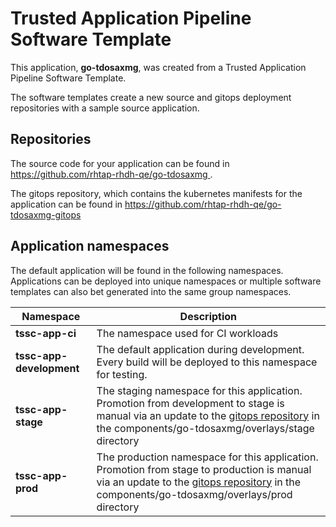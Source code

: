 # Trusted Application Pipeline Software Template

This application, **go-tdosaxmg**, was created from a Trusted Application Pipeline Software Template.

The software templates create a new source and gitops deployment repositories with a sample source application. 

## Repositories

The source code for your application can be found in [https://github.com/rhtap-rhdh-qe/go-tdosaxmg ](https://github.com/rhtap-rhdh-qe/go-tdosaxmg ).
 
The gitops repository, which contains the kubernetes manifests for the application can be found in 
[https://github.com/rhtap-rhdh-qe/go-tdosaxmg-gitops ](https://github.com/rhtap-rhdh-qe/go-tdosaxmg-gitops ) 

## Application namespaces 

The default application will be found in the following namespaces. Applications can be deployed into unique namespaces or multiple software templates can also bet generated into the same group namespaces.  

|  Namespace   |  Description   |  
| -------- | -------- |
| **tssc-app-ci** | The namespace used for CI workloads |
| **tssc-app-development** | The default application during development. Every build will be deployed to this namespace for testing. |
| **tssc-app-stage** | The staging namespace for this application. Promotion from development to stage is manual via an update to the [gitops repository](https://github.com/rhtap-rhdh-qe/go-tdosaxmg-gitops ) in the components/go-tdosaxmg/overlays/stage directory |
| **tssc-app-prod** | The production namespace for this application. Promotion from stage to production is manual via an update to the [gitops repository](https://github.com/rhtap-rhdh-qe/go-tdosaxmg-gitops ) in the components/go-tdosaxmg/overlays/prod directory |
